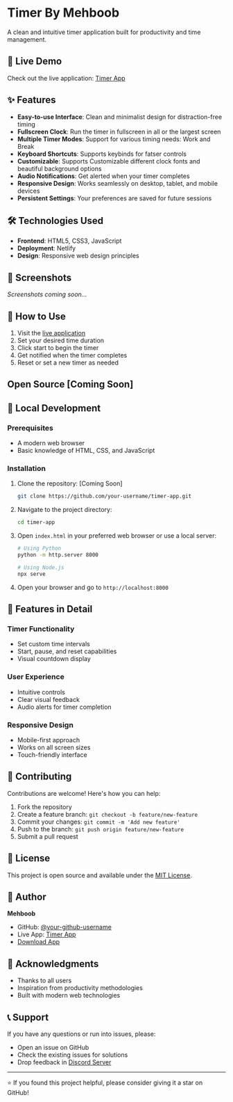 # Timer By Mehboob

A clean and intuitive timer application built for productivity and time management.

## 🚀 Live Demo

Check out the live application: [Timer App](https://timerbymehboob.netlify.app/)

## ✨ Features

- **Easy-to-use Interface**: Clean and minimalist design for distraction-free timing
-  **Fullscreen Clock**: Run the timer in fullscreen in all or the largest screen
- **Multiple Timer Modes**: Support for various timing needs: Work and Break
-  **Keyboard Shortcuts**: Supports keybinds for fatser controls
-   **Customizable**: Supports Customizable different clock fonts and beautiful background options
- **Audio Notifications**: Get alerted when your timer completes
- **Responsive Design**: Works seamlessly on desktop, tablet, and mobile devices
- **Persistent Settings**: Your preferences are saved for future sessions

## 🛠️ Technologies Used

- **Frontend**: HTML5, CSS3, JavaScript
- **Deployment**: Netlify
- **Design**: Responsive web design principles

## 📱 Screenshots

<!-- Add screenshots of your app here -->
*Screenshots coming soon...*

## 🎯 How to Use

1. Visit the [live application](https://timerbymehboob.netlify.app/)
2. Set your desired time duration
3. Click start to begin the timer
4. Get notified when the timer completes
5. Reset or set a new timer as needed

## Open Source  [Coming Soon]
## 🔧 Local Development

### Prerequisites

- A modern web browser
- Basic knowledge of HTML, CSS, and JavaScript

### Installation

1. Clone the repository:  [Coming Soon]
   ```bash
   git clone https://github.com/your-username/timer-app.git
   ```

2. Navigate to the project directory:
   ```bash
   cd timer-app
   ```

3. Open `index.html` in your preferred web browser or use a local server:
   ```bash
   # Using Python
   python -m http.server 8000
   
   # Using Node.js
   npx serve
   ```

4. Open your browser and go to `http://localhost:8000`

## 🌟 Features in Detail

### Timer Functionality
- Set custom time intervals
- Start, pause, and reset capabilities
- Visual countdown display

### User Experience
- Intuitive controls
- Clear visual feedback
- Audio alerts for timer completion

### Responsive Design
- Mobile-first approach
- Works on all screen sizes
- Touch-friendly interface

## 🤝 Contributing

Contributions are welcome! Here's how you can help:

1. Fork the repository
2. Create a feature branch: `git checkout -b feature/new-feature`
3. Commit your changes: `git commit -m 'Add new feature'`
4. Push to the branch: `git push origin feature/new-feature`
5. Submit a pull request

## 📝 License

This project is open source and available under the [MIT License](LICENSE).

## 👤 Author

**Mehboob**
- GitHub: [@your-github-username](https://github.com/your-username)
- Live App: [Timer App](https://timerbymehboob.netlify.app/)
- [Download App](https://timerbymehboob.netlify.app/downloadpage.html)

## 🙏 Acknowledgments

- Thanks to all users
- Inspiration from productivity methodologies
- Built with modern web technologies

## 📞 Support

If you have any questions or run into issues, please:
- Open an issue on GitHub
- Check the existing issues for solutions
- Drop feedback in [Discord Server](https://discord.com/invite/CDAmXSaXQF/)

---

⭐ If you found this project helpful, please consider giving it a star on GitHub!
